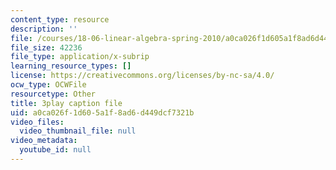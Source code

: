 ```yaml
---
content_type: resource
description: ''
file: /courses/18-06-linear-algebra-spring-2010/a0ca026f1d605a1f8ad6d449dcf7321b_TX_vooSnhm8.vtt
file_size: 42236
file_type: application/x-subrip
learning_resource_types: []
license: https://creativecommons.org/licenses/by-nc-sa/4.0/
ocw_type: OCWFile
resourcetype: Other
title: 3play caption file
uid: a0ca026f-1d60-5a1f-8ad6-d449dcf7321b
video_files:
  video_thumbnail_file: null
video_metadata:
  youtube_id: null
---
```

